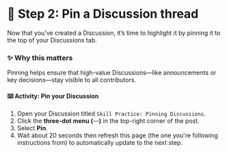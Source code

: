<!--
  <<< Author notes: Step 2 >>>
  Start this step by acknowledging the previous step.
  Define terms and link to docs.github.com.
  Historic note: this step combines the commend, approve, and needs changes steps from the previous version.
-->

# 📌 Step 2: Pin a Discussion thread

Now that you’ve created a Discussion, it’s time to highlight it by pinning it to the top of your Discussions tab.

### ✨ Why this matters
Pinning helps ensure that high-value Discussions—like announcements or key decisions—stay visible to all contributors.

#### :keyboard: Activity: Pin your Discussion
1. Open your Discussion titled `Skill Practice: Pinning Discussions`.
2. Click the **three-dot menu (⋯)** in the top-right corner of the post.
3. Select **Pin**.
4. Wait about 20 seconds then refresh this page (the one you're following instructions from) to automatically update to the next step.
